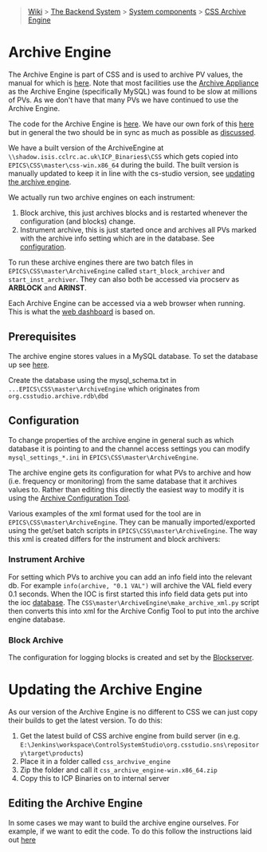 > [Wiki](Home) > [The Backend System](The-Backend-System) > [System components](System-components) > [CSS Archive Engine](CSS-Archive-Engine)

# Archive Engine

The Archive Engine is part of CSS and is used to archive PV values, the manual for which is [here](http://cs-studio.sourceforge.net/docbook/ch11.html). Note that most facilities use the [Archive Appliance](https://slacmshankar.github.io/epicsarchiver_docs/index.html) as the Archive Engine (specifically MySQL) was found to be slow at millions of PVs. As we don't have that many PVs we have continued to use the Archive Engine.

The code for the Archive Engine is [here](https://github.com/ControlSystemStudio/cs-studio/tree/master/applications/archive). We have our own fork of this [here](https://github.com/ISISComputingGroup/cs-studio) but in general the two should be in sync as much as possible as [discussed](https://github.com/ISISComputingGroup/ibex_developers_manual/wiki/GUI-CSS#source-code).

We have a built version of the ArchiveEngine at `\\shadow.isis.cclrc.ac.uk\ICP_Binaries$\CSS` which gets copied into `EPICS\CSS\master\css-win.x86_64` during the build. The built version is manually updated to keep it in line with the cs-studio version, see [updating the archive engine](https://github.com/ISISComputingGroup/ibex_developers_manual/wiki/CSS-Archive-Engine#updating-the-archive-engine).

We actually run two archive engines on each instrument:

1. Block archive, this just archives blocks and is restarted whenever the configuration (and blocks) change.
1. Instrument archive, this is just started once and archives all PVs marked with the archive info setting which are in the database. See [configuration](https://github.com/ISISComputingGroup/ibex_developers_manual/wiki/CSS-Archive-Engine#configuration).

To run these archive engines there are two batch files in `EPICS\CSS\master\ArchiveEngine` called `start_block_archiver` and `start_inst_archiver`. They can also both be accessed via procserv as **ARBLOCK** and **ARINST**.

Each Archive Engine can be accessed via a web browser when running. This is what the [web dashboard](https://github.com/ISISComputingGroup/ibex_developers_manual/wiki/Web-Dashboard) is based on.

## Prerequisites

The archive engine stores values in a MySQL database. To set the database up see [here](Installing-and-Upgrading-MySQL).

Create the database using the mysql_schema.txt in `...EPICS\CSS\master\ArchiveEngine` which originates from `org.csstudio.archive.rdb\dbd`

## Configuration

To change properties of the archive engine in general such as which database it is pointing to and the channel access settings you can modify `mysql_settings_*.ini` in `EPICS\CSS\master\ArchiveEngine`.

The archive engine gets its configuration for what PVs to archive and how (i.e. frequency or monitoring) from the same database that it archives values to. Rather than editing this directly the easiest way to modify it is using the [Archive Configuration Tool](http://cs-studio.sourceforge.net/docbook/ch11.html#idm140164570515184). 

Various examples of the xml format used for the tool are in `EPICS\CSS\master\ArchiveEngine`. They can be manually imported/exported using the get/set batch scripts in `EPICS\CSS\master\ArchiveEngine`. The way this xml is created differs for the instrument and block archivers:

### Instrument Archive

For setting which PVs to archive you can add an info field into the relevant db. For example `info(archive, "0.1 VAL")` will archive the VAL field every 0.1 seconds. When the IOC is first started this info field data gets put into the ioc [database](https://github.com/ISISComputingGroup/ibex_developers_manual/wiki/Database-Schemas#ioc-database). The `CSS\master\ArchiveEngine\make_archive_xml.py` script then converts this into xml for the Archive Config Tool to put into the archive engine database.

### Block Archive

The configuration for logging blocks is created and set by the [Blockserver](https://github.com/ISISComputingGroup/ibex_developers_manual/wiki/BlockServer).

# Updating the Archive Engine

As our version of the Archive Engine is no different to CSS we can just copy their builds to get the latest version. To do this:

1. Get the latest build of CSS archive engine from build server (in e.g. `E:\Jenkins\workspace\ControlSystemStudio\org.csstudio.sns\repository\target\products`)
1. Place it in a folder called `css_archvive_engine`
1. Zip the folder and call it `css_archive_engine-win.x86_64.zip`
1. Copy this to ICP Binaries on to internal server

## Editing the Archive Engine

In some cases we may want to build the archive engine ourselves. For example, if we want to edit the code. To do this follow the instructions laid out [here](https://github.com/ISISComputingGroup/org.csstudio.sns)